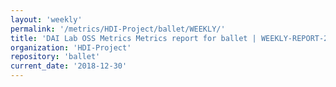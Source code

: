 ```yaml
---
layout: 'weekly'
permalink: '/metrics/HDI-Project/ballet/WEEKLY/'
title: 'DAI Lab OSS Metrics Metrics report for ballet | WEEKLY-REPORT-2018-12-30'
organization: 'HDI-Project'
repository: 'ballet'
current_date: '2018-12-30'
---
```

